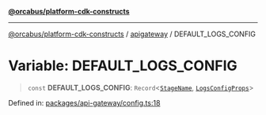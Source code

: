 [**@orcabus/platform-cdk-constructs**](../../../../README.md)

***

[@orcabus/platform-cdk-constructs](../../../../README.md) / [apigateway](../README.md) / DEFAULT\_LOGS\_CONFIG

# Variable: DEFAULT\_LOGS\_CONFIG

> `const` **DEFAULT\_LOGS\_CONFIG**: `Record`\<[`StageName`](../../sharedConfig/namespaces/account/type-aliases/StageName.md), [`LogsConfigProps`](../interfaces/LogsConfigProps.md)\>

Defined in: [packages/api-gateway/config.ts:18](https://github.com/OrcaBus/platform-cdk-constructs/blob/main/packages/api-gateway/config.ts#L18)
